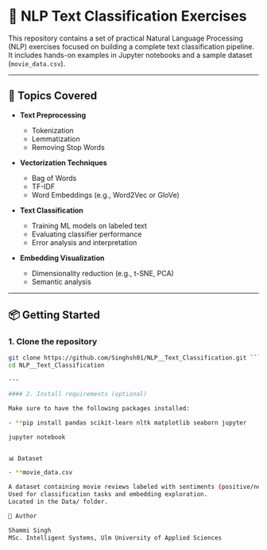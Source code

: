 # 🧠 NLP Text Classification Exercises

This repository contains a set of practical Natural Language Processing (NLP) exercises focused on building a complete text classification pipeline. It includes hands-on examples in Jupyter notebooks and a sample dataset (`movie_data.csv`).

---

## 🚀 Topics Covered

- **Text Preprocessing**
  - Tokenization
  - Lemmatization
  - Removing Stop Words

- **Vectorization Techniques**
  - Bag of Words
  - TF-IDF
  - Word Embeddings (e.g., Word2Vec or GloVe)

- **Text Classification**
  - Training ML models on labeled text
  - Evaluating classifier performance
  - Error analysis and interpretation

- **Embedding Visualization**
  - Dimensionality reduction (e.g., t-SNE, PCA)
  - Semantic analysis

---

## 📦 Getting Started

### 1. Clone the repository

```bash
git clone https://github.com/Singhsh01/NLP__Text_Classification.git ```
cd NLP__Text_Classification 

---

#### 2. Install requirements (optional)

Make sure to have the following packages installed:

- **pip install pandas scikit-learn nltk matplotlib seaborn jupyter

jupyter notebook


📊 Dataset

- **movie_data.csv

A dataset containing movie reviews labeled with sentiments (positive/negative).
Used for classification tasks and embedding exploration.
Located in the Data/ folder.

📌 Author

Shammi Singh
MSc. Intelligent Systems, Ulm University of Applied Sciences
